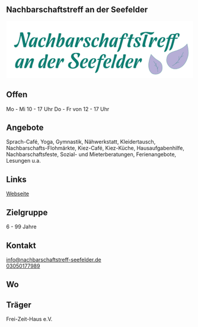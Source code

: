 ## Nachbarschaftstreff an der Seefelder
<img id="topmedia" src="/Begegnungen/Images/NachbarschaftstreffSeefelder/NTSeefelder_Schriftzug (2).png" />

## Offen
Mo - Mi 10 - 17 Uhr
Do - Fr von 12 - 17 Uhr

## Angebote
Sprach-Café, Yoga, Gymnastik, Nähwerkstatt, Kleidertausch, Nachbarschafts-Flohmärkte, Kiez-Café, Kiez-Küche, Hausaufgabenhilfe, Nachbarschaftsfeste, Sozial- und Mieterberatungen, Ferienangebote, Lesungen u.a.


## Links
<a class="external_link" target="blank" href="[https://www.frei-zeit-haus.de/projekte/nachbarschaftstreff-seefelder.html">Webseite</a><br>

                                                                                            
## Zielgruppe
6 - 99 Jahre

## Kontakt
[info@nachbarschaftstreff-seefelder.de](mailto:info@nachbarschaftstreff-seefelder.de)<br>
<a href="tel:+493050177989">03050177989</a>

## Wo
<div id="gmap"></div>
<script>window.onload = showMap('Seefelder Straße 50, 13053 Berlin', 0, 'gmap_mini')</script>

## Träger
Frei-Zeit-Haus e.V.
